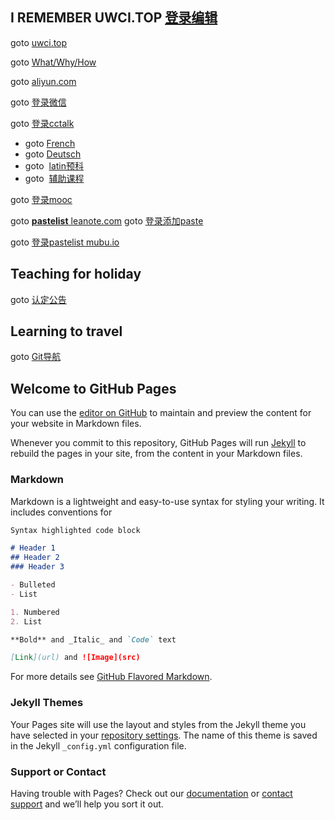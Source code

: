 ## I REMEMBER UWCI.TOP [登录编辑](https://github.com/uwci/w/edit/master/index.md)

goto [uwci.top](http://evica.leanote.com/)

goto [What/Why/How](https://www.baidu.com)

goto [aliyun.com](https://www.aliyun.com)

goto [登录微信](https://wx.qq.com)

goto [登录cctalk](https://www.cctalk.com/u/subscription/)
- goto [French](https://www.cctalk.com/m/program/1523069842425826)
- goto [Deutsch](https://www.cctalk.com/m/program/1523070562474892)
- goto  [latin预科](https://www.cctalk.com/m/program/1522748206576677)
- goto  [辅助课程](https://www.cctalk.com/m/program/1523026459769791)


goto [登录mooc](https://www.icourse163.org/)

goto [**pastelist** leanote.com](http://evica.leanote.com/)
goto [登录添加paste](https://leanote.com/note/)

goto [登录pastelist mubu.io](https://mubu.com/list)

## Teaching for holiday
goto [认定公告](http://gk.wh.cn/xxgkweb/blue/index.jsp?unit=003274277)

## Learning to travel
goto [Git导航](https://timesed.github.io/g/)

## Welcome to GitHub Pages

You can use the [editor on GitHub](https://github.com/uwci/w/edit/master/index.md) to maintain and preview the content for your website in Markdown files.

Whenever you commit to this repository, GitHub Pages will run [Jekyll](https://jekyllrb.com/) to rebuild the pages in your site, from the content in your Markdown files.

### Markdown

Markdown is a lightweight and easy-to-use syntax for styling your writing. It includes conventions for

```markdown
Syntax highlighted code block

# Header 1
## Header 2
### Header 3

- Bulleted
- List

1. Numbered
2. List

**Bold** and _Italic_ and `Code` text

[Link](url) and ![Image](src)
```

For more details see [GitHub Flavored Markdown](https://guides.github.com/features/mastering-markdown/).

### Jekyll Themes

Your Pages site will use the layout and styles from the Jekyll theme you have selected in your [repository settings](https://github.com/uwci/w/settings). The name of this theme is saved in the Jekyll `_config.yml` configuration file.

### Support or Contact

Having trouble with Pages? Check out our [documentation](https://help.github.com/categories/github-pages-basics/) or [contact support](https://github.com/contact) and we’ll help you sort it out.
